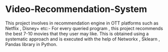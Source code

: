 # Video-Recommendation-System
This project involves in recommendation engine in OTT platforms such as Netflix , Disney+ etc:-
For every queried program , this project recommends the best 7-10 movies that they user may like.
This is obtained using a systematic approach and is executed with the help of Networkx , Sklearn , Pandas library in Python.
